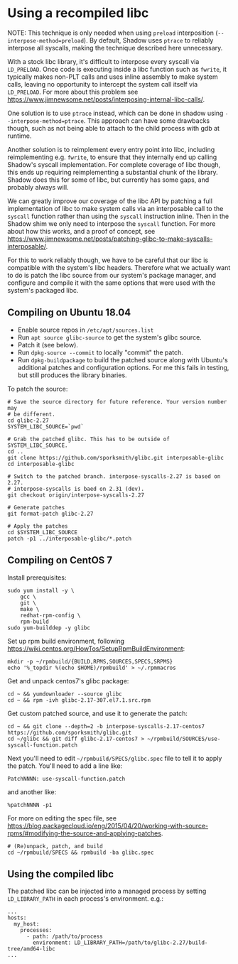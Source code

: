 # Using a recompiled libc

NOTE: This technique is only needed when using `preload` interposition
(`--interpose-method=preload`). By default, Shadow uses `ptrace` to reliably
interpose all syscalls, making the technique described here unnecessary.

With a stock libc library, it's difficult to interpose every syscall via
`LD_PRELOAD`. Once code is executing inside a libc function such as `fwrite`,
it typically makes non-PLT calls and uses inline assembly to make system calls,
leaving no opportunity to intercept the system call itself via `LD_PRELOAD`.
For more about this problem see
<https://www.jimnewsome.net/posts/interposing-internal-libc-calls/>.

One solution is to use `ptrace` instead, which can be done in shadow using
`--interpose-method=ptrace`. This approach can have some drawbacks though, such
as not being able to attach to the child process with gdb at runtime.

Another solution is to reimplement every entry point into libc, including
reimplementing e.g. `fwrite`, to ensure that they internally end up calling
Shadow's syscall implementation. For complete coverage of libc though, this
ends up requiring reimplementing a substantial chunk of the library. Shadow
does this for some of libc, but currently has some gaps, and probably always
will.

We can greatly improve our coverage of the libc API by patching a full
implementation of libc to make system calls via an interposable call to the
`syscall` function rather than using the `syscall` instruction inline. Then in
the Shadow shim we only need to interpose the `syscall` function.  For more
about how this works, and a proof of concept, see
<https://www.jimnewsome.net/posts/patching-glibc-to-make-syscalls-interposable/>.

For this to work reliably though, we have to be careful that our libc is
compatible with the system's libc headers. Therefore what we actually want to
do is patch the libc source from our system's package manager, and configure
and compile it with the same options that were used with the system's packaged
libc.

## Compiling on Ubuntu 18.04

 * Enable source repos in `/etc/apt/sources.list`
 * Run `apt source glibc-source` to get the system's glibc source.
 * Patch it (see below).
 * Run `dpkg-source --commit` to locally "commit" the patch.
 * Run `dpkg-buildpackage` to build the patched source along with Ubuntu's
   additional patches and configuration options. For me this fails in testing,
but still produces the library binaries.

To patch the source:

```shell
# Save the source directory for future reference. Your version number may
# be different.
cd glibc-2.27
SYSTEM_LIBC_SOURCE=`pwd`

# Grab the patched glibc. This has to be outside of SYSTEM_LIBC_SOURCE.
cd ..
git clone https://github.com/sporksmith/glibc.git interposable-glibc
cd interposable-glibc

# Switch to the patched branch. interpose-syscalls-2.27 is based on 2.27.
# interpose-syscalls is baed on 2.31 (dev).
git checkout origin/interpose-syscalls-2.27

# Generate patches
git format-patch glibc-2.27

# Apply the patches
cd $SYSTEM_LIBC_SOURCE
patch -p1 ../interposable-glibc/*.patch
```

## Compiling on CentOS 7

Install prerequisites:

```shell
sudo yum install -y \
    gcc \
    git \
    make \
    redhat-rpm-config \
    rpm-build
sudo yum-builddep -y glibc
```

Set up rpm build environment, following
<https://wiki.centos.org/HowTos/SetupRpmBuildEnvironment>:

```shell
mkdir -p ~/rpmbuild/{BUILD,RPMS,SOURCES,SPECS,SRPMS}
echo '%_topdir %(echo $HOME)/rpmbuild' > ~/.rpmmacros
```

Get and unpack centos7's glibc package:

```shell
cd ~ && yumdownloader --source glibc
cd ~ && rpm -ivh glibc-2.17-307.el7.1.src.rpm
```

Get custom patched source, and use it to generate the patch:

```shell
cd ~ && git clone --depth=2 -b interpose-syscalls-2.17-centos7 https://github.com/sporksmith/glibc.git
cd ~/glibc && git diff glibc-2.17-centos7 > ~/rpmbuild/SOURCES/use-syscall-function.patch
```

Next you'll need to edit `~/rpmbuild/SPECS/glibc.spec` file to tell it to apply the patch.
You'll need to add a line like:

```
PatchNNNN: use-syscall-function.patch
```

and another like:

```
%patchNNNN -p1
```

For more on editing the spec file, see <https://blog.packagecloud.io/eng/2015/04/20/working-with-source-rpms/#modifying-the-source-and-applying-patches>.

```shell
# (Re)unpack, patch, and build
cd ~/rpmbuild/SPECS && rpmbuild -ba glibc.spec
```

## Using the compiled libc

The patched libc can be injected into a managed process by setting `LD_LIBRARY_PATH` in each process's environment. e.g.:

```
...
hosts:
  my_host:
    processes:
      - path: /path/to/process
        environment: LD_LIBRARY_PATH=/path/to/glibc-2.27/build-tree/amd64-libc
...

```

